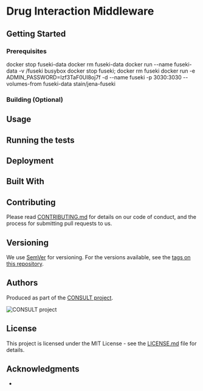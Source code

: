 # Drug Interaction Middleware

## Getting Started

### Prerequisites

docker stop fuseki-data
docker rm fuseki-data
docker run --name fuseki-data -v /fuseki busybox
docker stop fuseki; docker rm fuseki
docker run -e ADMIN_PASSWORD=Izf3TaF0UI8oj7f -d --name fuseki -p 3030:3030 --volumes-from fuseki-data stain/jena-fuseki

### Building (Optional)

## Usage

## Running the tests

## Deployment

## Built With

## Contributing

Please read [CONTRIBUTING.md](CONTRIBUTING.md) for details on our code of conduct, and the process for submitting pull requests to us.

## Versioning

We use [SemVer](http://semver.org/) for versioning. For the versions available, see the [tags on this repository](https://github.com/martinchapman/nokia-health/tags).

## Authors

Produced as part of the [CONSULT project](https://consult.kcl.ac.uk/).

![CONSULT project](https://consult.kcl.ac.uk/wp-content/uploads/sites/214/2017/12/overview-consult-768x230.png "CONSULT project")

## License

This project is licensed under the MIT License - see the [LICENSE.md](LICENSE.md) file for details.

## Acknowledgments

*
